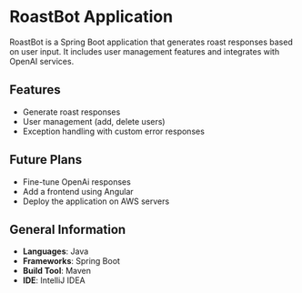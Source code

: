 # RoastBot Application

RoastBot is a Spring Boot application that generates roast responses based on user input. It includes user management features and integrates with OpenAI services.

## Features
- Generate roast responses
- User management (add, delete users)
- Exception handling with custom error responses

## Future Plans
- Fine-tune OpenAi responses
- Add a frontend using Angular
- Deploy the application on AWS servers

## General Information
- **Languages**: Java
- **Frameworks**: Spring Boot
- **Build Tool**: Maven
- **IDE**: IntelliJ IDEA
